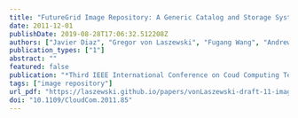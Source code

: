 ```yaml
---
title: "FutureGrid Image Repository: A Generic Catalog and Storage System for Heterogeneous Virtual Machine Images"
date: 2011-12-01
publishDate: 2019-08-28T17:06:32.512208Z
authors: ["Javier Diaz", "Gregor von Laszewski", "Fugang Wang", "Andrew J Younge", "Geoffrey C. Fox"]
publication_types: ["1"]
abstract: ""
featured: false
publication: "*Third IEEE International Conference on Coud Computing Technology and Science (CloudCom2011)*"
tags: ["image repository"]
url_pdf: "https://laszewski.github.io/papers/vonLaszewski-draft-11-imagerepo.pdf"
doi: "10.1109/CloudCom.2011.85"
---
```


